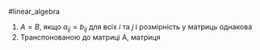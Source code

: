#linear_algebra 

1. $A = B$, якщо $a_{ij} = b_{ij}$ для всіх $i$ та $j$ і розмірність у матриць однакова
2. Транспонованою до матриці A, матриця 